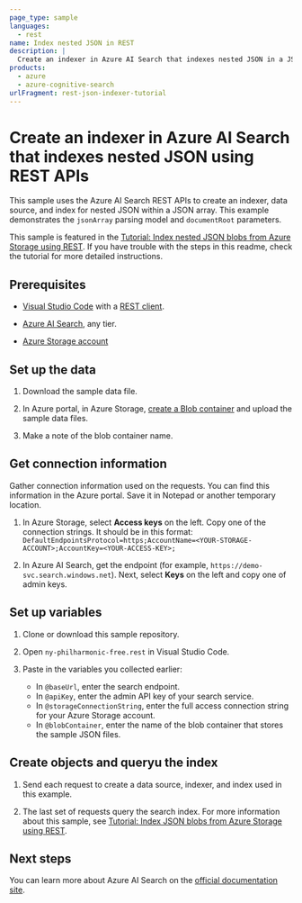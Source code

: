 ```yaml
---
page_type: sample
languages:
  - rest
name: Index nested JSON in REST
description: |
  Create an indexer in Azure AI Search that indexes nested JSON in a JSON array.
products:
  - azure
  - azure-cognitive-search
urlFragment: rest-json-indexer-tutorial
---
```


# Create an indexer in Azure AI Search that indexes nested JSON using REST APIs

This sample uses the Azure AI Search REST APIs to create an indexer, data source, and index for nested JSON within a JSON array. This example demonstrates the `jsonArray` parsing model and `documentRoot` parameters. 

This sample is featured in the [Tutorial: Index nested JSON blobs from Azure Storage using REST](https://learn.microsoft.com/azure/search/search-semi-structured-data). If you have trouble with the steps in this readme, check the tutorial for more detailed instructions.

## Prerequisites

+ [Visual Studio Code](https://code.visualstudio.com/download) with a [REST client](https://marketplace.visualstudio.com/items?itemName=humao.rest-client).

+ [Azure AI Search](https://learn.microsoft.com/azure/search/search-create-service-portal), any tier.

+ [Azure Storage account](https://learn.microsoft.com/azure/storage/common/storage-account-create?tabs=azure-portal)

## Set up the data

1. Download the sample data file.

1. In Azure portal, in Azure Storage, [create a Blob container](https://learn.microsoft.com/azure/storage/blobs/storage-quickstart-blobs-portal) and upload the sample data files.

1. Make a note of the blob container name.

## Get connection information

Gather connection information used on the requests. You can find this information in the Azure portal. Save it in Notepad or another temporary location.

1. In Azure Storage, select **Access keys** on the left. Copy one of the connection strings. It should be in this format: `DefaultEndpointsProtocol=https;AccountName=<YOUR-STORAGE-ACCOUNT>;AccountKey=<YOUR-ACCESS-KEY>;`

1. In Azure AI Search, get the endpoint (for example, `https://demo-svc.search.windows.net`). Next, select **Keys** on the left and copy one of admin keys.

## Set up variables

1. Clone or download this sample repository.

1. Open `ny-philharmonic-free.rest` in Visual Studio Code.

1. Paste in the variables you collected earlier:

   + In `@baseUrl`, enter the search endpoint.
   + In `@apiKey`, enter the admin API key of your search service.
   + In `@storageConnectionString`, enter the full access connection string for your Azure Storage account.
   + In `@blobContainer`, enter the name of the blob container that stores the sample JSON files.

## Create objects and queryu the index

1. Send each request to create a data source, indexer, and index used in this example.

1. The last set of requests query the search index. For more information about this sample, see [Tutorial: Index JSON blobs from Azure Storage using REST](https://learn.microsoft.com/azure/search/search-semi-structured-data).

## Next steps

You can learn more about Azure AI Search on the [official documentation site](https://learn.microsoft.com/azure/search/).
